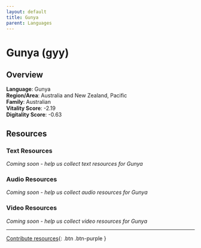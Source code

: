 ```yaml
---
layout: default
title: Gunya
parent: Languages
---
```


# Gunya (gyy)

## Overview

**Language**: Gunya  
**Region/Area**: Australia and New Zealand, Pacific  
**Family**: Australian  
**Vitality Score**: -2.19  
**Digitality Score**: -0.63  

## Resources

### Text Resources
*Coming soon - help us collect text resources for Gunya*

### Audio Resources
*Coming soon - help us collect audio resources for Gunya*

### Video Resources
*Coming soon - help us collect video resources for Gunya*

---

[Contribute resources](https://fairtrain.github.io/){: .btn .btn-purple }
